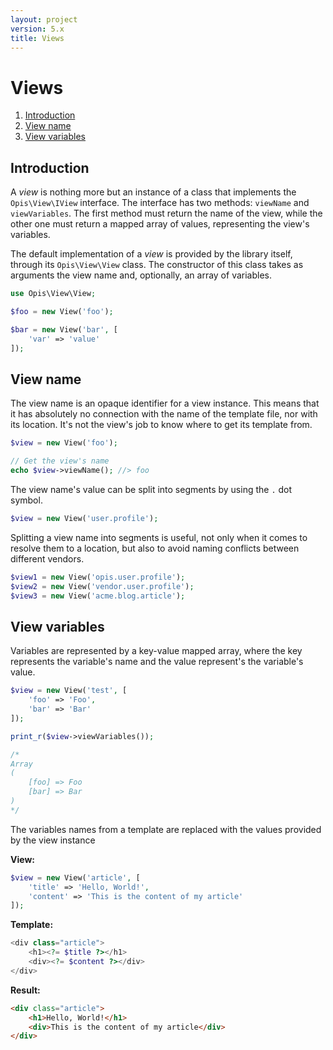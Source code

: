 ```yaml
---
layout: project
version: 5.x
title: Views
---
```

# Views

1. [Introduction](#introduction)
2. [View name](#view-name)
3. [View variables](#view-variables)

## Introduction

A *view* is nothing more but an instance of a class that implements the `Opis\View\IView` interface.
The interface has two methods: `viewName` and `viewVariables`. The first method must return the
name of the view, while the other one must return a mapped array of values, representing the view's variables.

The default implementation of a *view* is provided by the library itself, through its `Opis\View\View` class. 
The constructor of this class takes as arguments the view name and, optionally, an array of variables.

```php
use Opis\View\View;

$foo = new View('foo');

$bar = new View('bar', [
    'var' => 'value'
]);
```

## View name

The view name is an opaque identifier for a view instance. This means that it has 
absolutely no connection with the name of the template file, nor with its location.
It's not the view's job to know where to get its template from.

```php
$view = new View('foo');

// Get the view's name
echo $view->viewName(); //> foo
```

The view name's value can be split into segments by using the `.` dot symbol.

```php
$view = new View('user.profile');
``` 

Splitting a view name into segments is useful, not only when it comes to resolve them
to a location, but also to avoid naming conflicts between different vendors.

```php
$view1 = new View('opis.user.profile');
$view2 = new View('vendor.user.profile');
$view3 = new View('acme.blog.article');
``` 

## View variables

Variables are represented by a key-value mapped array, where the key represents
the variable's name and the value represent's the variable's value.

```php
$view = new View('test', [
    'foo' => 'Foo',
    'bar' => 'Bar'
]);

print_r($view->viewVariables());

/*
Array
(
    [foo] => Foo
    [bar] => Bar
)
*/
```

The variables names from a template are replaced with the values provided by the view instance

**View:**

```php
$view = new View('article', [
    'title' => 'Hello, World!',
    'content' => 'This is the content of my article'
]);
```

**Template:**

```php
<div class="article">
    <h1><?= $title ?></h1>
    <div><?= $content ?></div>
</div>
```

**Result:**

```html
<div class="article">
    <h1>Hello, World!</h1>
    <div>This is the content of my article</div>
</div>
```
